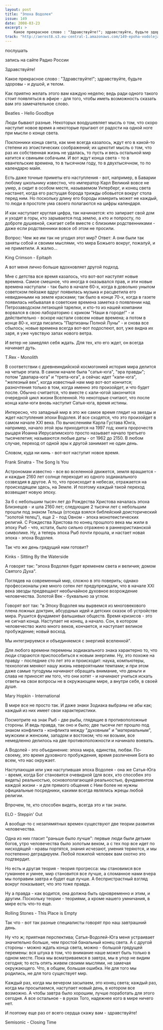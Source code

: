 ```yaml
---
layout: post
title: "Эпоха Водолея"
issue: 149
date: 2008-03-23
excerpt: >
    Какое прекрасное слово : "Здравствуйте!"; здравствуйте, будьте здоровы - и душой, и телом.
track: "http://aerost8.s3.eu-central-1.amazonaws.com/149-epoha-vodoleja.mp3"
---
```


послушать

запись на сайте Радио России

Здравствуйте!

Какое прекрасное слово : "Здравствуйте!"; здравствуйте, будьте здоровы - и душой, и телом.

Как приятно желать этого вам каждую неделю; ведь ради одного такого стоит появляться в эфире - для того, чтобы иметь возможность сказать вам это замечательное слово.

Beatles - Hello Goodbye

Люди бывают разные. Некоторых воодушевляет мысль о том, что скоро наступит новое время а некоторые прыгают от радости на одной ноге при мысли о конце света.

Поклонники конца света, как мне всегда казалось, ждут его в какой-то степени из эгоистических соображений; их щекотит мысль о том, что раз их собственная жизнь не удалась, то пусть и весь остальной мир катится к свиньям собачьим. И вот ждут конца света - то в евангельские времена, то в тысячном году, то в двухтысячном, то по календарю майя.

Есть даже точные приметы его наступления - вот, например, в Баварии любому школьнику известно, что император Карл Великий вовсе не умер, а сидит в особом месте, называемом Унтерберг, и конец света настанет, когда его растущая борода трижды обовьется вокруг стола перед ним. Но поскольку длину его бороды измерить может не каждый, то люди в простоте ума своего полагаются на цифры календаря.

И как наступает круглая цифра, так начинается: кто запирает свой дом и уходят в горы, кто зарывается под землю, а кто и попросту, по доброте душевной, сжигает себя вместе с близкими родственниками - даже если родственники вовсе об этом не просили.

Вопрос: Чем же им так не угодил этот мир? Ответ: А они были так заняты собой и своими мыслями, что мира Божьего вокруг, пожалуй, и не приметили. А жалко...

King Crimson - Epitaph

А вот меня лично больше вдохновляет другой подход.

Мне с детства все время казалось, что вот-вот наступят новые времена. Самое смешное, что иногда я оказывался прав, и эти новые времена наступали - так было в начале 60-х, когда в довольно унылом советском пейзаже вдруг появилась музыка и расцветила его невиданными на земле красками; так было в конце 70-х, когда в газете появилась небывалая в советские времена заметка о появлении над Петрозаводском летающей тарелки, и кто-то из нашей компании ворвался в свою лабораторию с криком "Наши в городе!" - и действительно - вскоре настали совсем новые времена; а потом в конце 80-х, когда писались "Партизаны Полной Луны" - и снова все сбылось; новые времена всегда вот-вот подоспеют, вот, уже видна их заря, я уже чувствую запах нового ветра.

И ветер не замедлял себя ждать. Для тех, кто его ждет, он всегда начинает дуть.

T.Rex - Monolith

В соответствии с древнеиндийской космогонией история мира делится на четыре этапа. В самом начале была "сатья-юга", "эра правды"; потом "двапара-юга" и "трета-юга", а сейчас идет "кали-юга", "железный век", когда известный нам мир вот-вот кончится; разночтения только в том, когда именно это произойдет, и что будет после. Обычно считается, что вместе с кали-югой закончится очередной цикл жизни Вселенной. Но некоторые считают, что после конца кали-юги вновь наступит Сатья-юга, время истины.

Интересно, что западный мир в это же самое время глядит на звезды и ждет наступления эпохи Водолея. И все сходятся, что это произойдет в самом начале XXI века. По вычислениям Карла Густава Юнга, например, начало этой эры приходится на 1997 год; книга пророчеств рыцаря Иоанна Иерусалимского просто называет начало третьего тысячелетия; называются любые даты - от 1962 до 2150. В любом случае, переход от одной эры к другой занимает не один день.

Словом, куда ни кинь - вот-вот наступит новое время.

Frank Sinatra - The Song Is You

Астрономам известно - все во вселенной движется, земля вращается - и каждые 2160 лет солнце переходит из одного зодиакального созвездия в другое. А то, что происходит в небесах, отражается на происходящем здесь, на Земле. И поэтому каждый такой переход возвещает новую эпоху.

За 6 с небольшим тысяч лет до Рождества Христова началась эпоха Близнецов - и шла 2160 лет; следующие 2 тысячи лет с небольшим прошли под знаком Тельца (отсюда взялся библейский доисторический "золотой телец"), еще 2 - под Овном - эпоха монотеистических религий. С Рождества Христова по конец прошлого века мы жили в эпоху Рыб - что, кстати, было сильно отражено в раннехристианской символике. Ну, а теперь эпоха Рыб почти прошла, и настает новая эпоха - эпоха Водолея.

Так что же день грядущий нам готовит?

Kinks - Sitting By the Waterside

А говорят так: "эпоха Водолея будет временем света и величия; домом Святого Духа".

Поглядев на современный мир, сложно в это поверить; однако профессионалы уже много сотен лет предупреждали, что в начале XXI века звезды предвещают необычайное духовное возрождение человечества. Золотой Век - буквально за углом.

Говорят вот так: "в Эпоху Водолея мы вырвемся из многовекового плена ложных доктрин, абсурдных идей и детских сказок об устройстве мира. Рушится фундамент фальшивых обществ. Время кризисов - это не сигнал конца. Наступает не конец, а начало. Сон, в котором человечество жило много веков, кончается, и наступает великое пробуждение; новый восход.

Мы интегрируемся и объединяемся с энергией вселенной".

Для любого времени перемены зодиакального знака характерно то, что люди стараются приспособиться к новым энергиям. Ну, это похоже на правду - последние сто лет это и происходит: наука, компьютеры, технология меняют нашу жизнь невероятными темпами; и при этом даже самые тугодумы начинают обращать внимание, что деньги и слава не приносят им того, что они хотят - и начинают учиться искать ответы на свои вопросы не в окружающем мире, а внутри себя, в своей душе.

Mary Hopkin - International

В мире все не просто так. И даже знаки Зодиака выбраны не абы как; каждый из них имеет свои характеристики.

Посмотрите на знак Рыб - две рыбы, глядящие в противоположные стороны. И ведь правда, так оно и было; две тысячи лет прошло под знаком конфликта - конфликта между "духовным" и "материальным", мужским и женским, западом и востоком; что ни возьми, все немедленно делилось на две противоположности и начинало воевать.

А Водолей - это объединение: эпоха мира, единства, любви. По-своему, это время духовного пробуждения, время различения Бога во всем, что нас окружает.

Наступающая или уже наступившая эпоха Водолея - она же Сатья-Юга - время, когда Бог становится очевидной (для всех, кто способен это видеть) реальностью, основополагающей реальностью, фундаментом каждой жизни - и для прямого общения с Ним более не нужны официальные посредники, какими всегда являлись жрецы любой религии.

Впрочем, те, кто способен видеть, всегда это и так знали.

ELO - Steppin' Out

А вообще-то с незапямятных времен существуют две теории развития человечества.

Одна из них гласит "раньше было лучше": первые люди были детьми богов, утро человечества было золотым веком, а с тех пор все идет по нисходящей - нравы портятся, знания исчезают, умения теряются, и мы постепенно деградируем. Любой пожилой человек вам охотно это подтвердит.

Но есть и другая теория - теория прогресса: мы становимся все гуманнее и умнее, мир становится все лучше, а сломанное нами вчера мы поправим завтра и будет еще лучше. А беспристрастный взгляд вокруг показывает, что это тоже правда.

Ну а правда - как водится, она должна быть одновременно и этим, и другим. Поскольку теории - теориями, а кроме нашего умничания, в мире есть что-то еще.

Rolling Stones - This Place is Empty

Так что - вот так разные специалисты говорят про наш завтрашний день.

Ну что ж; приятная перспектива; Сатья-Водолей-Юга меня устраивает значительно больше, чем простой банальный конец света. А с другой стороны - можно ждать конца света, можно - большой грядущей перемены: вся штука в том, что внимание наше может быть только в одном месте. Пока мы всматриваемся в завтра, мы в упор не видим сегодня; то есть опять живем своими мыслями, не замечая окружающего. Что, в общем, большая ошибка. Не для того мы родились, не для того существует мир.

Каждый раз, когда мы вечером засыпаем, это конец света; каждый раз, когда мы просыпаемся, наступает новый день, в котором все возможно. А чтобы завтра было хорошим, лучше поработать для этого сегодня. А все остальное - в руках Того, надежнее кого в мире ничего нет.

И поэтому еще раз от всего сердца скажу вам - здравствуйте!

Semisonic - Closing Time
